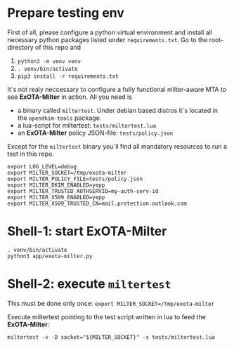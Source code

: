 # Prepare testing env
First of all, please configure a python virtual environment and install all necessary python packages listed under `requirements.txt`. Go to the root-directory of this repo and
1. `python3 -m venv venv`
1. `. venv/bin/activate`
1. `pip3 install -r requirements.txt`

It´s not realy neccessary to configure a fully functional milter-aware MTA to see **ExOTA-Milter** in action. All you need is 
* a binary called `miltertest`. Under debian based distros it´s located in the `opendkim-tools` package.
* a lua-script for miltertest: `tests/miltertest.lua`
* an **ExOTA-Milter** policy JSON-file: `tests/policy.json`

Except for the `miltertest` binary you´ll find all mandatory resources to run a test in this repo.

```
export LOG_LEVEL=debug
export MILTER_SOCKET=/tmp/exota-milter
export MILTER_POLICY_FILE=tests/policy.json
export MILTER_DKIM_ENABLED=yepp
export MILTER_TRUSTED_AUTHSERVID=my-auth-serv-id
export MILTER_X509_ENABLED=yepp
export MILTER_X509_TRUSTED_CN=mail.protection.outlook.com
```

# Shell-1: start ExOTA-Milter
```
. venv/bin/activate
python3 app/exota-milter.py
```

# Shell-2: execute `miltertest`
This must be done only once: `export MILTER_SOCKET=/tmp/exota-milter`

Execute miltertest pointing to the test script written in lua to feed the **ExOTA-Milter**:

`miltertest -v -D socket="${MILTER_SOCKET}" -s tests/miltertest.lua`